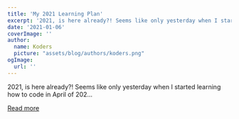 ```yaml
---
title: 'My 2021 Learning Plan'
excerpt: '2021, is here already?! Seems like only yesterday when I started learning how to code in April of 202...'
date: '2021-01-06'
coverImage: ''
author:
  name: Koders
  picture: "assets/blog/authors/koders.png"
ogImage:
  url: ''
---
```


2021, is here already?! Seems like only yesterday when I started learning how to code in April of 202...

[Read more](https://dev.to/hb/my-2021-learning-plan-76f)
